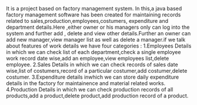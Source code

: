 It is a project based on factory management system.
In this,a java based factory management software has been created for maintaining records related to sales,production,employees,costumers,
expenditure and department details.Here ,either owner or his managers only can log into the system and further add , delete and view other 
details.Further an owner can add new manager,view manager list as well as delete a manager.if we talk about features of work details we have 
four categories :
1.Employees Details in which we can check list of each department,check a single employee work record date wise,add an employee,view
employees list,delete employee.
2.Sales Details in which we can check records of sales date wise,list of costumers,record of a particular costumer,add costumer,delete 
costumer.
3.Expenditure details inwhich we can store daily expenditure details in the factory for maintainence and material related works.
4.Production Details in which we can check production records of all products,add a product,delete product,add production record of 
a product.
